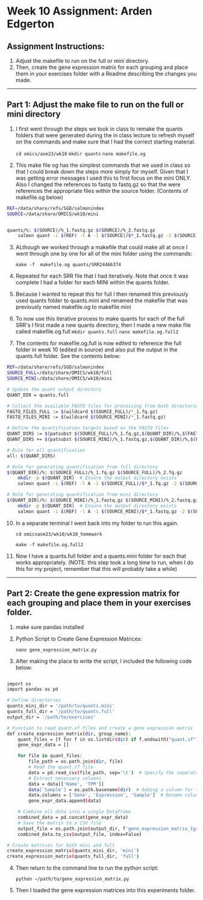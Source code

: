 # Week 10 Assignment: Arden Edgerton

## Assignment Instructions: 

1. Adjust the makefile to run on the full or mini directory. 
2. Then, create the gene expression matrix for each grouping and place them in your exercises folder with a Readme describing the changes you made.

***

## Part 1: Adjust the make file to run on the full or mini directory

1. I first went through the steps we took in class to remake the quants folders that were generated during the in class lecture to refresh myself on the commands and make sure that I had the correct starting material. 

    `cd omics/aoe23/wk10`
    `mkdir quants`
    `nano makefile.og`
    
2. This make file og has the simplest commands that we used in class so that I could break down the steps more simply for myself. Given that I was getting error messages I used this to first focus on the mini ONLY. Also I changed the references to fastq to fastq.gz so that the were references the appropriate files within the source folder. (Contents of makefile.og below)

```bash
REF=/data/share/refs/SGD/salmonindex
SOURCE=/data/share/OMICS/wk10/mini


quants/%: $(SOURCE)/%_1.fastq.gz $(SOURCE)/%_2.fastq.gz
	salmon quant -i $(REF) -l A -1 $(SOURCE)/$*_1.fastq.gz -2 $(SOURCE)/$*_2.fastq.gz --validateMappings -o $@
```


3. ALthough we worked through a makefile that could make all at once I went through one by one for all of the mini folder using the commands: 

    `make -f  makefile.og quants/SRR24466374`
4. Repeated for each SRR file that I had iteratively. Note that once it was complete I had a folder for each MINI within the quants folder. 

5. Because I wanted to repeat this for full I then renamed this previously used quants folder to quants.mini and renamed the makefile that was previously named makefile.og to makefile.mini

6. To now use this iterative process to make quants for each of the full SRR's I first made a new quants directory, then I made a new make file called makefile.og.full
    `mkdir quants.full`
    `nano makefile.og.full2`
    
7. The contents for makefile.og.full is now edited to reference the full folder in week 10 (edited in source) and also put the output in the quants.full folder. See the contents below: 

```bash
REF=/data/share/refs/SGD/salmonindex
SOURCE_FULL=/data/share/OMICS/wk10/full
SOURCE_MINI=/data/share/OMICS/wk10/mini

# Update the quant output directory
QUANT_DIR = quants.full

# Collect the available FASTQ files for processing from both directories
FASTQ_FILES_FULL := $(wildcard $(SOURCE_FULL)/*_1.fq.gz)
FASTQ_FILES_MINI := $(wildcard $(SOURCE_MINI)/*_1.fastq.gz)

# Define the quantification targets based on the FASTQ files
QUANT_DIRS := $(patsubst $(SOURCE_FULL)/%_1.fq.gz,$(QUANT_DIR)/%,$(FASTQ_FILES_FULL))
QUANT_DIRS += $(patsubst $(SOURCE_MINI)/%_1.fastq.gz,$(QUANT_DIR)/%,$(FASTQ_FILES_MINI))

# Rule for all quantification
all: $(QUANT_DIRS)

# Rule for generating quantification from full directory
$(QUANT_DIR)/%: $(SOURCE_FULL)/%_1.fq.gz $(SOURCE_FULL)/%_2.fq.gz
	mkdir -p $(QUANT_DIR)  # Ensure the output directory exists
	salmon quant -i $(REF) -l A -1 $(SOURCE_FULL)/$*_1.fq.gz -2 $(SOURCE_FULL)/$*_2.fq.gz --validateMappings -o $@

# Rule for generating quantification from mini directory
$(QUANT_DIR)/%: $(SOURCE_MINI)/%_1.fastq.gz $(SOURCE_MINI)/%_2.fastq.gz
	mkdir -p $(QUANT_DIR)  # Ensure the output directory exists
	salmon quant -i $(REF) -l A -1 $(SOURCE_MINI)/$*_1.fastq.gz -2 $(SOURCE_MINI)/$*_2.fastq.gz --validateMappings -o $@
```


10. In a separate terminal I went back into my folder to run this again.

    `cd omicsaoe23/wk10/wk10_homework`
    
    `make -f makefile.og.full2`
    
11. Now I have a quants.full folder and a quants.mini folder for each that works appropriately. (NOTE: this step took a long time to run, when I do this for my project, remember that this will probably take a while)

*** 

## Part 2: Create the gene expression matrix for each grouping and place them in your exercises folder. 


1. make sure pandas installed


2. Python Script to Create Gene Expression Matrices:

    `nano gene_expression_matrix.py`
    
3. After making the place to write the script, I included the following code below:

```bash 

import os
import pandas as pd

# Define directories
quants_mini_dir = '/path/to/quants.mini'
quants_full_dir = '/path/to/quants.full'
output_dir = '/path/to/exercises'

# Function to read quant.sf files and create a gene expression matrix
def create_expression_matrix(dir, group_name):
    quant_files = [f for f in os.listdir(dir) if f.endswith("quant.sf")]
    gene_expr_data = []

    for file in quant_files:
        file_path = os.path.join(dir, file)
        # Read the quant.sf file
        data = pd.read_csv(file_path, sep='\t')  # Specify the separator if needed
        # Extract necessary columns
        data = data[['Name', 'TPM']]
        data['Sample'] = os.path.basename(dir)  # Adding a column for the sample name
        data.columns = ['Gene', 'Expression', 'Sample']  # Rename columns for clarity
        gene_expr_data.append(data)

    # Combine all data into a single DataFrame
    combined_data = pd.concat(gene_expr_data)
    # Save the matrix to a CSV file
    output_file = os.path.join(output_dir, f'gene_expression_matrix_{group_name}.csv')
    combined_data.to_csv(output_file, index=False)

# Create matrices for both mini and full
create_expression_matrix(quants_mini_dir, 'mini')
create_expression_matrix(quants_full_dir, 'full')

```

4. Then return to the command line to run the python script: 

    `python ~/path/to/gene_expression_matrix.py`


5. Then I loaded the gene expression matrices into this experiments folder. 